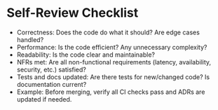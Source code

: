 # Self-Review Checklist

- Correctness: Does the code do what it should? Are edge cases handled?
- Performance: Is the code efficient? Any unnecessary complexity?
- Readability: Is the code clear and maintainable?
- NFRs met: Are all non-functional requirements (latency, availability, security, etc.) satisfied?
- Tests and docs updated: Are there tests for new/changed code? Is documentation current?
- Example: Before merging, verify all CI checks pass and ADRs are updated if needed.
